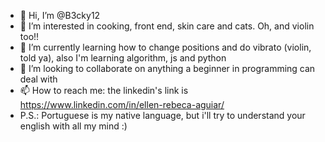- 👋 Hi, I’m @B3cky12
- 👀 I’m interested in cooking, front end, skin care and cats. Oh, and violin too!!
- 🌱 I’m currently learning how to change positions and do vibrato (violin, told ya), also I'm learning algorithm, js and python
- 💞️ I’m looking to collaborate on anything a beginner in programming can deal with
- 📫 How to reach me: the linkedin's link is https://www.linkedin.com/in/ellen-rebeca-aguiar/
- P.S.: Portuguese is my native language, but i'll try to understand your english with all my mind :)

<!---
B3cky12/B3cky12 is a ✨ special ✨ repository because its `README.md` (this file) appears on your GitHub profile.
You can click the Preview link to take a look at your changes.
--->
